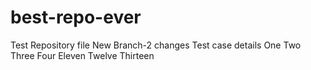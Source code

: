 # best-repo-ever

Test Repository file
New Branch-2 changes
Test case details
One
Two
Three
Four
Eleven
Twelve
Thirteen
